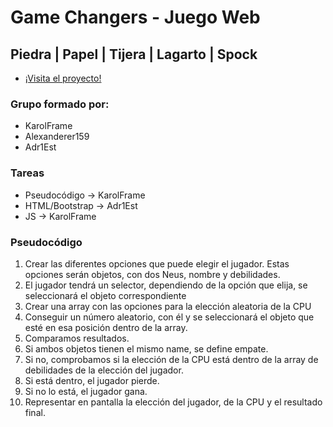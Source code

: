 # Game Changers - Juego Web
## Piedra | Papel | Tijera | Lagarto | Spock
- [¡Visita el proyecto!](https://game-changers-webgame.netlify.app/)

### Grupo formado por:
- KarolFrame
- Alexanderer159
- Adr1Est

### Tareas
- Pseudocódigo -> KarolFrame
- HTML/Bootstrap -> Adr1Est
- JS -> KarolFrame

### Pseudocódigo
1. Crear las diferentes opciones que puede elegir el jugador. Estas opciones serán objetos, con dos Neus, nombre y debilidades.
2. El jugador tendrá un selector, dependiendo de la opción que elija, se seleccionará el objeto correspondiente
3. Crear una array con las opciones para la elección aleatoria de la CPU
4. Conseguir un número aleatorio, con él y se seleccionará el objeto que esté en esa posición dentro de la array.
5. Comparamos resultados.
6. Si ambos objetos tienen el mismo name, se define empate.
7. Si no, comprobamos si la elección de la CPU está dentro de la array de debilidades de la elección del jugador.
8. Si está dentro, el jugador pierde.
9. Si no lo está, el jugador gana.
10. Representar en pantalla la elección del jugador, de la CPU y el resultado final.